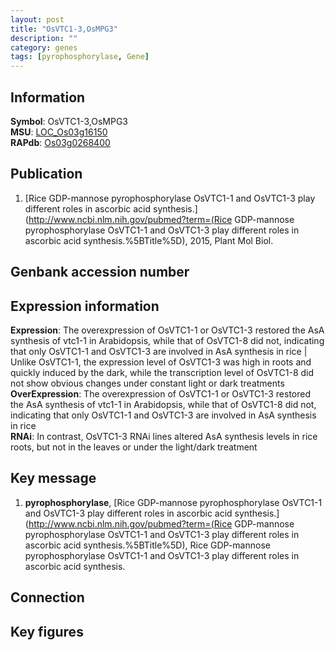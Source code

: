 ```yaml
---
layout: post
title: "OsVTC1-3,OsMPG3"
description: ""
category: genes
tags: [pyrophosphorylase, Gene]
---
```


## Information
__Symbol__: OsVTC1-3,OsMPG3  
__MSU__: [LOC_Os03g16150](http://rice.plantbiology.msu.edu/cgi-bin/ORF_infopage.cgi?orf=LOC_Os03g16150)  
__RAPdb__: [Os03g0268400](http://rapdb.dna.affrc.go.jp/viewer/gbrowse_details/irgsp1?name=Os03g0268400)  

## Publication
1. [Rice GDP-mannose pyrophosphorylase OsVTC1-1 and OsVTC1-3 play different roles in ascorbic acid synthesis.](http://www.ncbi.nlm.nih.gov/pubmed?term=(Rice GDP-mannose pyrophosphorylase OsVTC1-1 and OsVTC1-3 play different roles in ascorbic acid synthesis.%5BTitle%5D), 2015, Plant Mol Biol.

## Genbank accession number

## Expression information
__Expression__: The overexpression of OsVTC1-1 or OsVTC1-3 restored the AsA synthesis of vtc1-1 in Arabidopsis, while that of OsVTC1-8 did not, indicating that only OsVTC1-1 and OsVTC1-3 are involved in AsA synthesis in rice |  Unlike OsVTC1-1, the expression level of OsVTC1-3 was high in roots and quickly induced by the dark, while the transcription level of OsVTC1-8 did not show obvious changes under constant light or dark treatments  
__OverExpression__: The overexpression of OsVTC1-1 or OsVTC1-3 restored the AsA synthesis of vtc1-1 in Arabidopsis, while that of OsVTC1-8 did not, indicating that only OsVTC1-1 and OsVTC1-3 are involved in AsA synthesis in rice  
__RNAi__: In contrast, OsVTC1-3 RNAi lines altered AsA synthesis levels in rice roots, but not in the leaves or under the light/dark treatment  

## Key message
1. __pyrophosphorylase__, [Rice GDP-mannose pyrophosphorylase OsVTC1-1 and OsVTC1-3 play different roles in ascorbic acid synthesis.](http://www.ncbi.nlm.nih.gov/pubmed?term=(Rice GDP-mannose pyrophosphorylase OsVTC1-1 and OsVTC1-3 play different roles in ascorbic acid synthesis.%5BTitle%5D), Rice GDP-mannose pyrophosphorylase OsVTC1-1 and OsVTC1-3 play different roles in ascorbic acid synthesis.

## Connection

## Key figures


